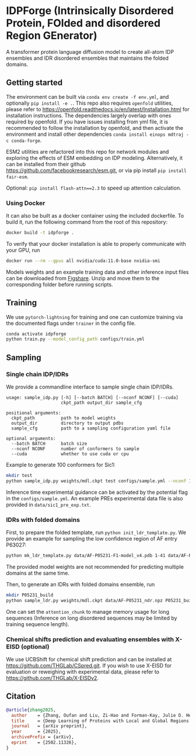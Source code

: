 # IDPForge (Intrinsically Disordered Protein, FOlded and disordered Region GEnerator)

A transformer protein language diffusion model to create all-atom IDP ensembles and IDR disordered ensembles that maintains the folded domains.

## Getting started

The environment can be built via `conda env create -f env.yml`, and optionally `pip install -e .`. This repo also requires `openfold` utilities, please refer to https://openfold.readthedocs.io/en/latest/Installation.html for installation instructions. The dependencies largely overlap with ones required by openfold. If you have issues installing from yml file, it is recommended to follow the installation by openfold, and then activate the environment and install other dependencies `conda install einops mdtraj -c conda-forge`.

ESM2 utilities are refactored into this repo for network modules and exploring the effects of ESM embedding on IDP modeling. Alternatively, it can be installed from their github https://github.com/facebookresearch/esm.git, or via pip install `pip install fair-esm`.

Optional: `pip install flash-attn==2.3` to speed up attention calculation.

### Using Docker
It can also be built as a docker container using the included dockerfile. To build it, run the following command from the root of this repository:
```bash
docker build -t idpforge .
```
To verify that your docker installation is able to properly communicate with your GPU, run
```bash
docker run --rm --gpus all nvidia/cuda:11.0-base nvidia-smi
```

Models weights and an example training data and other inference input files can be downloaded from [Figshare](https://doi.org/10.6084/m9.figshare.28414937). Unzip and move them to the corresponding folder before running scripts.

## Training

We use `pytorch-lightning` for training and one can customize training via the documented flags under `trainer` in the config file.
```bash
conda activate idpforge
python train.py --model_config_path configs/train.yml
```

## Sampling

### Single chain IDP/IDRs

We provide a commandline interface to sample single chain IDP/IDRs.
```
usage: sample_idp.py [-h] [--batch BATCH] [--nconf NCONF] [--cuda]
                     ckpt_path output_dir sample_cfg

positional arguments:
  ckpt_path          path to model weights
  output_dir         directory to output pdbs
  sample_cfg         path to a sampling configuration yaml file

optional arguments:
  --batch BATCH      batch size 
  --nconf NCONF      number of conformers to sample
  --cuda             whether to use cuda or cpu
```

Example to generate 100 conformers for Sic1:

```bash
mkdir test
python sample_idp.py weights/mdl.ckpt test configs/sample.yml --nconf 100 --cuda 
```

Inference time experimental guidance can be activated by the potential flag in the `configs/sample.yml`. An example PREs experimental data file is also provided in `data/sic1_pre_exp.txt`.

### IDRs with folded domains

First, to prepare the folded template, run `python init_ldr_template.py`. We provide an example for sampling the low confidence region of AF entry P63027:
```bash
python mk_ldr_template.py data/AF-P05231-F1-model_v4.pdb 1-41 data/AF-P05231_ndr.npz
```
The provided model weights are not recommended for predicting multiple domains at the same time.

Then, to generate an IDRs with folded domains ensemble, run
```bash
mkdir P05231_build
python sample_ldr.py weights/mdl.ckpt data/AF-P05231_ndr.npz P05231_build configs/sample.yml --nconf 100 --cuda
```
One can set the `attention_chunk` to manage memory usage for long sequences (Inference on long disordered sequences may be limited by training sequence length).

### Chemical shifts prediction and evaluating ensembles with X-EISD (optional)

We use UCBShift for chemical shift prediction and can be installed at https://github.com/THGLab/CSpred.git. If you wish to use X-EISD for evaluation or reweighing with experimental data, please refer to https://github.com/THGLab/X-EISDv2.

## Citation
```bibtex
@article{zhang2025,
  author    = {Zhang, Oufan and Liu, Zi-Hao and Forman-Kay, Julie D. Head-Gordon, Teresa},
  title     = {Deep Learning of Proteins with Local and Global Regions of Disorder},
  journal   = {arXiv preprint},
  year      = {2025},
  archivePrefix = {arXiv},
  eprint    = {2502.11326},
}
```

